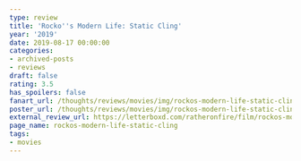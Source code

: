 ```yaml
---
type: review
title: 'Rocko''s Modern Life: Static Cling'
year: '2019'
date: 2019-08-17 00:00:00
categories:
- archived-posts
- reviews
draft: false
rating: 3.5
has_spoilers: false
fanart_url: /thoughts/reviews/movies/img/rockos-modern-life-static-cling_fanart.png
poster_url: /thoughts/reviews/movies/img/rockos-modern-life-static-cling_poster.png
external_review_url: https://letterboxd.com/ratheronfire/film/rockos-modern-life-static-cling/
page_name: rockos-modern-life-static-cling
tags:
- movies
---
```


